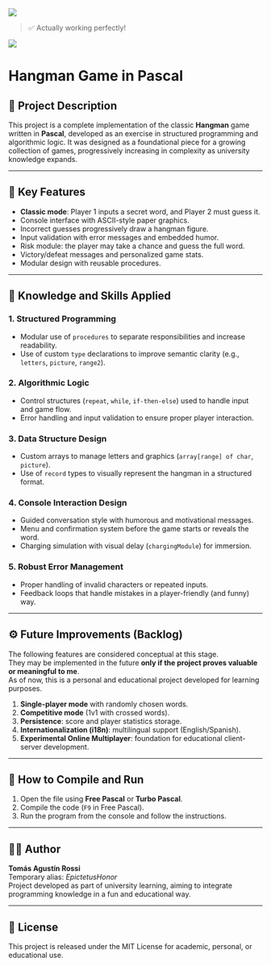
<img src="https://user-images.githubusercontent.com/73097560/115834477-dbab4500-a447-11eb-908a-139a6edaec5c.gif">


>✅  Actually working perfectly! <br>

                
<img src="https://user-images.githubusercontent.com/73097560/115834477-dbab4500-a447-11eb-908a-139a6edaec5c.gif">


# Hangman Game in Pascal

## 🎯 Project Description

This project is a complete implementation of the classic **Hangman** game written in **Pascal**, developed as an exercise in structured programming and algorithmic logic. It was designed as a foundational piece for a growing collection of games, progressively increasing in complexity as university knowledge expands.

---

## 📌 Key Features

- **Classic mode**: Player 1 inputs a secret word, and Player 2 must guess it.
- Console interface with ASCII-style paper graphics.
- Incorrect guesses progressively draw a hangman figure.
- Input validation with error messages and embedded humor.
- Risk module: the player may take a chance and guess the full word.
- Victory/defeat messages and personalized game stats.
- Modular design with reusable procedures.

---

## 🧠 Knowledge and Skills Applied

### 1. **Structured Programming**
- Modular use of `procedures` to separate responsibilities and increase readability.
- Use of custom `type` declarations to improve semantic clarity (e.g., `letters`, `picture`, `range2`).

### 2. **Algorithmic Logic**
- Control structures (`repeat`, `while`, `if-then-else`) used to handle input and game flow.
- Error handling and input validation to ensure proper player interaction.

### 3. **Data Structure Design**
- Custom arrays to manage letters and graphics (`array[range] of char`, `picture`).
- Use of `record` types to visually represent the hangman in a structured format.

### 4. **Console Interaction Design**
- Guided conversation style with humorous and motivational messages.
- Menu and confirmation system before the game starts or reveals the word.
- Charging simulation with visual delay (`chargingModule`) for immersion.

### 5. **Robust Error Management**
- Proper handling of invalid characters or repeated inputs.
- Feedback loops that handle mistakes in a player-friendly (and funny) way.

---

## ⚙️ Future Improvements (Backlog)

The following features are considered conceptual at this stage.  
They may be implemented in the future **only if the project proves valuable or meaningful to me**.  
As of now, this is a personal and educational project developed for learning purposes.

1. **Single-player mode** with randomly chosen words.  
2. **Competitive mode** (1v1 with crossed words).  
3. **Persistence**: score and player statistics storage.  
4. **Internationalization (i18n)**: multilingual support (English/Spanish).  
5. **Experimental Online Multiplayer**: foundation for educational client-server development.

---

## 🧪 How to Compile and Run

1. Open the file using **Free Pascal** or **Turbo Pascal**.
2. Compile the code (`F9` in Free Pascal).
3. Run the program from the console and follow the instructions.

---

## 🧑‍🎓 Author

**Tomás Agustín Rossi**  
Temporary alias: *EpictetusHonor*  
Project developed as part of university learning, aiming to integrate programming knowledge in a fun and educational way.

---

## 📜 License

This project is released under the MIT License for academic, personal, or educational use.
